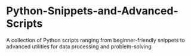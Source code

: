 # Python-Snippets-and-Advanced-Scripts
A collection of Python scripts ranging from beginner-friendly snippets to advanced utilities for data processing and problem-solving.
